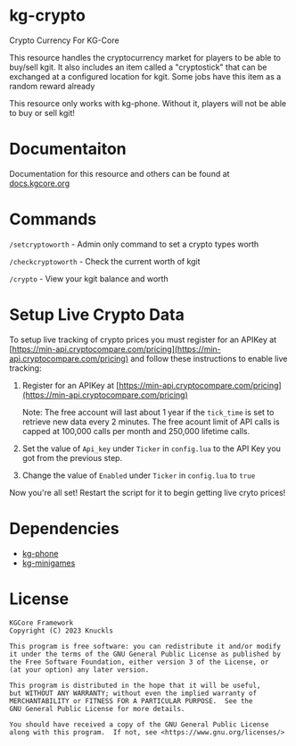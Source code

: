 # kg-crypto
Crypto Currency For KG-Core

This resource handles the cryptocurrency market for players to be able to buy/sell kgit. It also includes an item called a "cryptostick" that can be exchanged at a configured location for kgit. Some jobs have this item as a random reward already

This resource only works with kg-phone. Without it, players will not be able to buy or sell kgit!


# Documentaiton
Documentation for this resource and others can be found at [docs.kgcore.org](https://docs.kgcore.org/kgcore-documentation/kgcore-resources/kg-crypto)

# Commands

`/setcryptoworth` - Admin only command to set a crypto types worth

`/checkcryptoworth` - Check the current worth of kgit

`/crypto` - View your kgit balance and worth

# Setup Live Crypto Data

To setup live tracking of crypto prices you must register for an APIKey at [https://min-api.cryptocompare.com/pricing](https://min-api.cryptocompare.com/pricing) and follow these instructions to enable live tracking:

1. Register for an APIKey at [https://min-api.cryptocompare.com/pricing](https://min-api.cryptocompare.com/pricing)
   
    Note: The free account will last about 1 year if the `tick_time` is set to retrieve new data every 2 minutes. The free acount limit of API calls is capped at 100,000 calls per month and 250,000 lifetime calls.

2. Set the value of `Api_key` under `Ticker` in `config.lua` to the API Key you got from the previous step.
3.  Change the value of `Enabled` under `Ticker` in `config.lua` to `true`

Now you're all set! Restart the script for it to begin getting live cryto prices!

# Dependencies
- [kg-phone](https://github.com/kgcore-framework/kg-phone)
- [kg-minigames](https://github.com/kgcore-framework/kg-minigames)

# License

    KGCore Framework
    Copyright (C) 2023 Knuckls

    This program is free software: you can redistribute it and/or modify
    it under the terms of the GNU General Public License as published by
    the Free Software Foundation, either version 3 of the License, or
    (at your option) any later version.

    This program is distributed in the hope that it will be useful,
    but WITHOUT ANY WARRANTY; without even the implied warranty of
    MERCHANTABILITY or FITNESS FOR A PARTICULAR PURPOSE.  See the
    GNU General Public License for more details.

    You should have received a copy of the GNU General Public License
    along with this program.  If not, see <https://www.gnu.org/licenses/>
